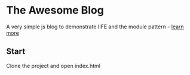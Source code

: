 The Awesome Blog
===============

A very simple js blog to demonstrate IIFE and the module pattern - [learn more](http://addyosmani.com/resources/essentialjsdesignpatterns/book/)

Start
------------

Clone the project and open index.html